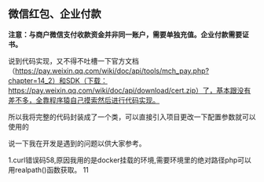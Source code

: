 ## 微信红包、企业付款
**注意：与商户微信支付收款资金并非同一账户，需要单独充值。企业付款需要证书。**

说到代码实现，又不得不吐槽一下官方文档（https://pay.weixin.qq.com/wiki/doc/api/tools/mch_pay.php?chapter=14_2）和SDK（下载：https://pay.weixin.qq.com/wiki/doc/api/download/cert.zip）了，基本跟没有差不多，全靠程序猿自己摸索然后进行代码实现。

所以我将完整的代码封装成了一个类，可以直接引入项目更改一下配置参数就可以使用的

说一下我在开发是遇到的问题以供大家参考。

1.curl错误码58,原因我用的是docker挂载的环境,需要环境里的绝对路径php可以用realpath()函数获取。
11


